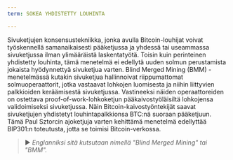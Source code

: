 ```yaml
---
term: SOKEA YHDISTETTY LOUHINTA

---
```

Sivuketjujen konsensustekniikka, jonka avulla Bitcoin-louhijat voivat työskennellä samanaikaisesti pääketjussa ja yhdessä tai useammassa sivuketjussa ilman ylimääräistä laskentatyötä. Toisin kuin perinteinen yhdistetty louhinta, tämä menetelmä ei edellytä uuden solmun perustamista jokaista hyödynnettyä sivuketjua varten. Blind Merged Mining (BMM) -menetelmässä kutakin sivuketjua hallinnoivat riippumattomat solmuoperaattorit, jotka vastaavat lohkojen luomisesta ja niihin liittyvien palkkioiden keräämisestä sivuketjussa. Vastineeksi näiden operaattoreiden on ostettava proof-of-work-lohkoketjun pääkaivostyöläisiltä lohkojensa validoimiseksi sivuketjussa. Näin Bitcoin-kaivostyöntekijät saavat sivuketjujen yhdistetyt louhintapalkkionsa BTC:nä suoraan pääketjuun. Tämä Paul Sztorcin ajoketjuja varten kehittämä menetelmä edellyttää BIP301:n toteutusta, jotta se toimisi Bitcoin-verkossa.

> ► *Englanniksi sitä kutsutaan nimellä "Blind Merged Mining" tai "BMM".*